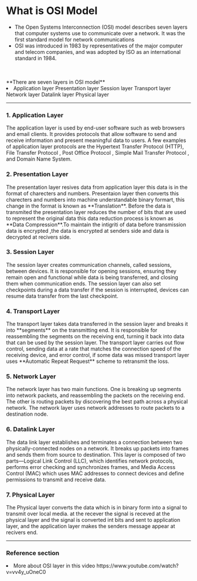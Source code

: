 # What is OSI Model
  * The Open Systems Interconnection (OSI) model describes seven layers that computer systems use to communicate over a network. It was the first standard model for network communications
  * OSI was introduced in 1983 by representatives of the major computer and telecom companies, and was adopted by ISO as an international standard in 1984.
<br/>
<br/>
**There are seven layers in OSI model**
       <li>
        Application layer
        Presentation layer
        Session layer
        Transport layer
        Network layer 
        Datalink layer 
        Physical layer
      </li>

<hr>
<H3>1. Application Layer</H3> 
The application layer is used by end-user software such as web browsers and email clients. It provides protocols that allow software to send and receive information and present meaningful data to users. A few examples of application layer protocols are the Hypertext Transfer Protocol (HTTP), File Transfer Protocol , Post Office Protocol , Simple Mail Transfer Protocol , and Domain Name System.

<H3>2. Presentation Layer</H3>
The presentation layer resives data from application layer this data is in the format of charecters and numbers. Presentaion layer then converts this charecters and numbers into machine understandable binary formart, this change in the format is known as **Translation**. Before the data is transmited the presentation layer reduces the number of bits that are used to represent the original data this data reduction process is known as **Data Compression**.To maintain the intigriti of data before transmission data is encrypted ,the data is encrypted at senders side and data is decrypted at recivers side.
<H3>3. Session Layer</H3>
The session layer creates communication channels, called sessions, between devices. It is responsible for opening sessions, ensuring they remain open and functional while data is being transferred, and closing them when communication ends. The session layer can also set checkpoints during a data transfer if the session is interrupted, devices can resume data transfer from the last checkpoint.
<H3>4. Transport Layer</H3>
The transport layer takes data transferred in the session layer and breaks it into **segments** on the transmitting end. It is responsible for reassembling the segments on the receiving end, turning it back into data that can be used by the session layer. The transport layer carries out flow control, sending data at a rate that matches the connection speed of the receiving device, and error control, if some data was missed transport layer uses **Automatic Repeat Request** scheme to retransmit the loss.
<H3>5. Network Layer</H3>
The network layer has two main functions. One is breaking up segments into network packets, and reassembling the packets on the receiving end. The other is routing packets by discovering the best path across a physical network. The network layer uses network addresses to route packets to a destination node.
<H3>6. Datalink Layer</H3>
The data link layer establishes and terminates a connection between two physically-connected nodes on a network. It breaks up packets into frames and sends them from source to destination. This layer is composed of two parts—Logical Link Control (LLC), which identifies network protocols, performs error checking and synchronizes frames, and Media Access Control (MAC) which uses MAC addresses to connect devices and define permissions to transmit and receive data.
<H3>7. Physical Layer</H3>
The Physical layer converts the data which is in binary form into a signal to transmit over local media. at the recever the signal is receved at the physical layer and the signal is converted int bits and sent to application layer, and the application layer makes the senders message appear at recivers end.
<hr>
<H3>Reference section</H3>
  <li>More about OSI layer in this video https://www.youtube.com/watch?v=vv4y_uOneC0</li> 
